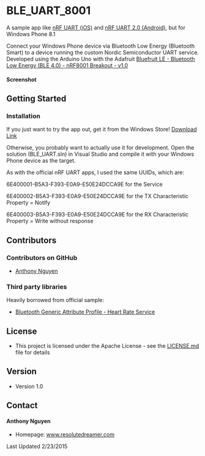 BLE_UART_8001
======
A sample app like [nRF UART (iOS)](https://itunes.apple.com/us/app/nrf-uart/id614594903?mt=8) and [nRF UART 2.0 (Android)](https://play.google.com/store/apps/details?id=com.nordicsemi.nrfUARTv2&hl=en), but for Windows Phone 8.1

Connect your Windows Phone device via Bluetooth Low Energy (Bluetooth Smart) to a device running the custom Nordic Semiconductor UART service. Developed using the Arduino Uno with the Adafruit [Bluefruit LE - Bluetooth Low Energy (BLE 4.0) - nRF8001 Breakout - v1.0](https://www.adafruit.com/product/1697)

#### Screenshot


## Getting Started

### Installation

If you just want to try the app out, get it from the Windows Store!
[Download Link](https://www.microsoft.com/en-us/store/apps/smartpakku/9nblggh16nmk)

Otherwise, you probably want to actually use it for development. Open the solution (BLE_UART.sln) in Visual Studio and compile it with your Windows Phone device as the target.

As with the official nRF UART apps, I used the same UUIDs, which are:

6E400001-B5A3-F393-E0A9-E50E24DCCA9E
for the Service

6E400002-B5A3-F393-E0A9-E50E24DCCA9E
for the TX Characteristic Property = Notify

6E400003-B5A3-F393-E0A9-E50E24DCCA9E
for the RX Characteristic Property = Write without response



## Contributors

### Contributors on GitHub
* [Anthony Nguyen](https://github.com/resolutedreamer)

### Third party libraries
Heavily borrowed from official sample:
*  [Bluetooth Generic Attribute Profile - Heart Rate Service](https://code.msdn.microsoft.com/windowsapps/Bluetooth-Generic-5a99ef95)

## License 
* This project is licensed under the Apache License - see the [LICENSE.md](https://github.com/resolutedreamer/BLE_UART_8001/blob/master/LICENSE) file for details

## Version 
* Version 1.0

## Contact
#### Anthony Nguyen
* Homepage: www.resolutedreamer.com




Last Updated 2/23/2015
